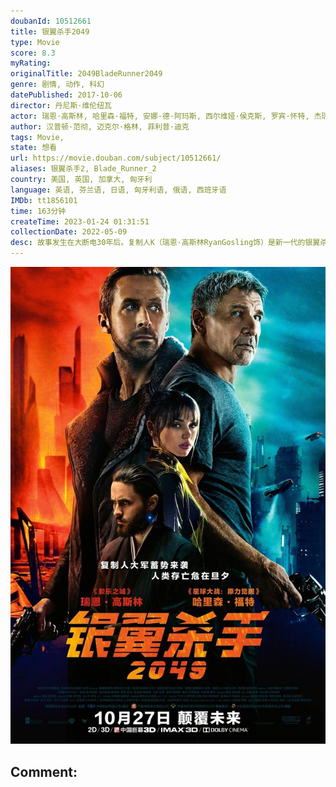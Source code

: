 ```yaml
---
doubanId: 10512661
title: 银翼杀手2049
type: Movie
score: 8.3
myRating: 
originalTitle: 2049BladeRunner2049
genre: 剧情, 动作, 科幻
datePublished: 2017-10-06
director: 丹尼斯·维伦纽瓦
actor: 瑞恩·高斯林, 哈里森·福特, 安娜·德·阿玛斯, 西尔维娅·侯克斯, 罗宾·怀特, 杰瑞德·莱托, 戴夫·巴蒂斯塔, 麦肯兹·戴维斯, 卡拉·朱里, 爱德华·詹姆斯·奥莫斯, 巴克德·阿巴蒂, 大卫·达斯马齐连, 西娅姆·阿巴斯, 连尼·詹姆斯, 马克·阿诺德, 肖恩·杨, 萨莉·哈姆森, 斯戴芬·莫昌特, 伍德·哈里斯, 托马斯·勒马尔奎斯, 克里斯塔·科索恩, 大卫·本森
author: 汉普顿·范彻, 迈克尔·格林, 菲利普·迪克
tags: Movie, 
state: 想看
url: https://movie.douban.com/subject/10512661/
aliases: 银翼杀手2, Blade_Runner_2
country: 美国, 英国, 加拿大, 匈牙利
language: 英语, 芬兰语, 日语, 匈牙利语, 俄语, 西班牙语
IMDb: tt1856101
time: 163分钟
createTime: 2023-01-24 01:31:51
collectionDate: 2022-05-09
desc: 故事发生在大断电30年后。复制人K（瑞恩·高斯林RyanGosling饰）是新一代的银翼杀手，在如今的世界里，人类和复制人之间的界限划分的更加明确，复制人从刚一制造出来就被灌输了服务于人类的思想...
---
```


![image](assets/p2501864539.jpg)

Comment: 
---

